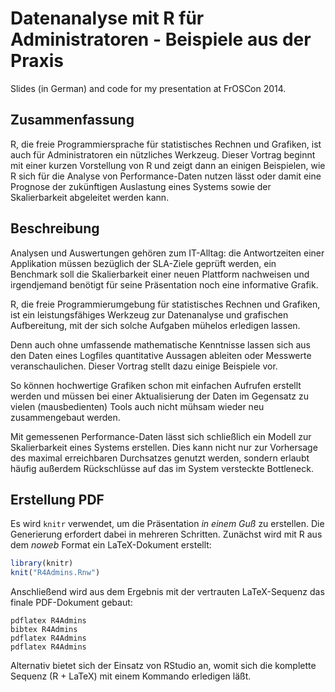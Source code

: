 # Datenanalyse mit R für Administratoren - Beispiele aus der Praxis

Slides (in German) and code for my presentation at FrOSCon 2014.

## Zusammenfassung

R, die freie Programmiersprache für statistisches Rechnen und Grafiken, ist auch für Administratoren ein nützliches Werkzeug. Dieser Vortrag beginnt mit einer kurzen Vorstellung von R und zeigt dann an einigen Beispielen, wie R sich für die Analyse von Performance-Daten nutzen lässt oder damit eine Prognose der zukünftigen Auslastung eines Systems sowie der Skalierbarkeit abgeleitet werden kann.

## Beschreibung

Analysen und Auswertungen gehören zum IT-Alltag: die Antwortzeiten einer Applikation müssen bezüglich der SLA-Ziele geprüft werden, ein Benchmark soll die Skalierbarkeit einer neuen Plattform nachweisen und irgendjemand benötigt für seine Präsentation noch eine informative Grafik.

R, die freie Programmierumgebung für statistisches Rechnen und Grafiken, ist ein leistungsfähiges Werkzeug zur Datenanalyse und grafischen Aufbereitung, mit der sich solche Aufgaben mühelos erledigen lassen.

Denn auch ohne umfassende mathematische Kenntnisse lassen sich aus den Daten eines Logfiles quantitative Aussagen ableiten oder Messwerte veranschaulichen. Dieser Vortrag stellt dazu einige Beispiele vor.

So können hochwertige Grafiken schon mit einfachen Aufrufen erstellt werden und müssen bei einer Aktualisierung der Daten im Gegensatz zu vielen (mausbedienten) Tools auch nicht mühsam wieder neu zusammengebaut werden.

Mit gemessenen Performance-Daten lässt sich schließlich ein Modell zur Skalierbarkeit eines Systems erstellen. Dies kann nicht nur zur Vorhersage des maximal erreichbaren Durchsatzes genutzt werden, sondern erlaubt häufig außerdem Rückschlüsse auf das im System versteckte Bottleneck.

## Erstellung PDF

Es wird `knitr` verwendet, um die Präsentation *in einem Guß* zu erstellen. Die Generierung erfordert dabei in mehreren Schritten. Zunächst wird mit R aus dem *noweb* Format ein LaTeX-Dokument erstellt:

```R
library(knitr)
knit("R4Admins.Rnw")
```

Anschließend wird aus dem Ergebnis mit der vertrauten LaTeX-Sequenz das finale PDF-Dokument gebaut:

```
pdflatex R4Admins
bibtex R4Admins
pdflatex R4Admins
pdflatex R4Admins
```

Alternativ bietet sich der Einsatz von RStudio an, womit sich die komplette Sequenz (R + LaTeX) mit einem Kommando erledigen läßt.
